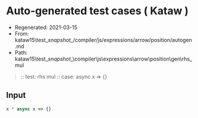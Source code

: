 # Auto-generated test cases ( Kataw )
- Regenerated: 2021-03-15
- From: kataw15\test\__snapshot__/compiler/js/expressions/arrow/position/autogen.md
- Path: kataw15\test\__snapshot__\compiler\js\expressions\arrow\position\gen\rhs_mul
> :: test: rhs mul
> :: case: async x => {}
## Input

`````js
x * async x => {}
`````
